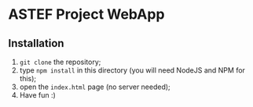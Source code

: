 # ASTEF Project WebApp

## Installation

1. `git clone` the repository;
2. type `npm install` in this directory (you will need NodeJS and NPM for this);
3. open the `index.html` page (no server needed);
4. Have fun :)
